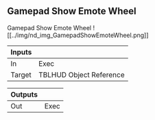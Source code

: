 ## Gamepad Show Emote Wheel
Gamepad Show Emote Wheel
![[../img/nd_img_GamepadShowEmoteWheel.png]]

|Inputs||
|--|--|
| In | Exec |
| Target | TBLHUD Object Reference |

|Outputs||
|--|--|
| Out | Exec |
